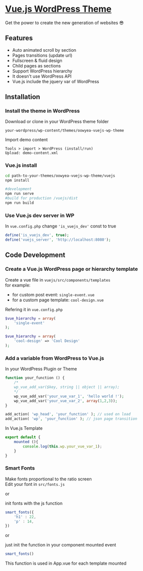 # [Vue.js WordPress Theme](https://greaty.be)

Get the power to create the new generation of websites :sunglasses:

## Features
* Auto animated scroll by section
* Pages transitions (update url)
* Fullscreen & fluid design
* Child pages as sections 
* Support WordPress hierarchy
* It doesn't use WordPress API
* Vue.js include the jquery var of WordPress

## Installation

### Install the theme in WordPress
Download or clone in your WordPress theme folder
```
your-wordpress/wp-content/themes/oowyea-vuejs-wp-theme
```
Import demo content
```
Tools > import > WordPress (install/run)
Upload: demo-content.xml
```
### Vue.js install
```sh
cd path-to-your-themes/oowyea-vuejs-wp-theme/vuejs
npm install

#development
npm run serve
#build for production /vuejs/dist
npm run build
```

### Use Vue.js dev server in WP
In ```vue.config.php``` change ```'is_vuejs_dev'``` const to true  
```php
define('is_vuejs_dev', true);
define('vuejs_server', 'http://localhost:8080');
```

## Code Development

### Create a Vue.js WordPress page or hierarchy template
Create a vue file in ```vuejs/src/components/templates```  
for example: 
* for custom post event: ```single-event.vue```  
* for a custom page template: ```cool-design.vue```  
  
Refering it in ```vue.config.php```
```php
$vue_hierarchy = array(
    'single-event'
);

$vue_hierarchy = array(
    'cool-design' => 'Cool Design'
);
```

### Add a variable from WordPress to Vue.js

In your WordPress Plugin or Theme
```php
function your_function () {
	/*
	wp_vue_add_var($key, string || object || array);
	*/
	wp_vue_add_var('your_vue_var_1', 'hello world !');
	wp_vue_add_var('your_vue_var_2', array(1,2,3));
}

add_action( 'wp_head', 'your_function' ); // used on load
add_action( 'wp', 'your_function' ); // json page transition
```
In Vue.js Template
```js
export default {
	mounted (){
		console.log(this.wp.your_vue_var_1);
	}
}
```

### Smart Fonts
Make fonts proportional to the ratio screen  
Edit your font in ```src/fonts.js```  

or 

init fonts with the js function
```js
smart_fonts({
	'h1' : 22,
	'p' : 14,
})
```
or 

just init the function in your component mounted event
```js
smart_fonts()
```

This function is used in App.vue for each template mounted